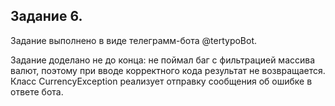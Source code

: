 Задание 6.
----------

Задание выполнено в виде телеграмм-бота @tertypoBot.

Задание доделано не до конца: не поймал баг с фильтрацией массива валют, поэтому при вводе корректного кода результат не возвращается.
Класс CurrencyException реализует отправку сообщения об ошибке в ответе бота. 